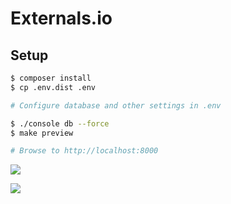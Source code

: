 # Externals.io

## Setup

```bash
$ composer install
$ cp .env.dist .env

# Configure database and other settings in .env

$ ./console db --force
$ make preview

# Browse to http://localhost:8000
```

[![](http://i.imgur.com/BrCb8gu.png)](http://externals.io/)

[![](http://i.imgur.com/gD7Let2.png)](http://externals.io/)
